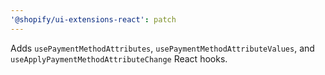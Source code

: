 ```yaml
---
'@shopify/ui-extensions-react': patch
---
```


Adds `usePaymentMethodAttributes`, `usePaymentMethodAttributeValues`, and `useApplyPaymentMethodAttributeChange` React hooks.